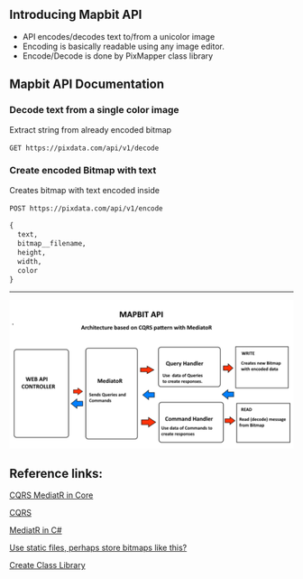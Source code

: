 ## Introducing Mapbit API

- API encodes/decodes text to/from a unicolor image
- Encoding is basically readable using any image editor.
- Encode/Decode is done by PixMapper class library


## Mapbit API Documentation

### Decode text from a single color image
Extract string from already encoded bitmap

`GET https://pixdata.com/api/v1/decode`


### Create encoded Bitmap with text
Creates bitmap with text encoded inside

`POST https://pixdata.com/api/v1/encode`

```
{
  text,
  bitmap__filename,
  height,
  width,
  color
}
```


---


![Architecture](./images/MapBitArchitecture.png)

Reference links:
---------------------------------
[CQRS MediatR in Core](https://code-maze.com/cqrs-mediatr-in-aspnet-core/)

[CQRS](https://learn.microsoft.com/en-us/previous-versions/msp-n-p/jj591573(v=pandp.10)?redirectedfrom=MSDN)

[MediatR in C#](https://medium.com/codenx/implement-mediator-pattern-with-mediatr-in-c-8a271d7b9901)

[Use static files, perhaps store bitmaps like this?](https://learn.microsoft.com/en-us/aspnet/core/fundamentals/static-files?view=aspnetcore-9.0)

[Create Class Library](https://learn.microsoft.com/en-us/dotnet/core/tutorials/library-with-visual-studio?pivots=dotnet-9-0)

